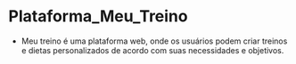 # Plataforma_Meu_Treino
 - Meu treino é uma plataforma web, onde os usuários podem criar treinos e dietas personalizados de acordo com suas necessidades e objetivos.
